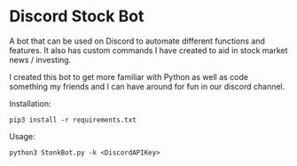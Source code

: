 # Discord Stock Bot
A bot that can be used on Discord to automate different functions and features.
It also has custom commands I have created to aid in stock market news / investing.

I created this bot to get more familiar with Python as well as code something my friends and I can have around for fun in our discord channel.

Installation:

`pip3 install -r requirements.txt`

Usage:

`python3 StonkBot.py -k <DiscordAPIKey>`
